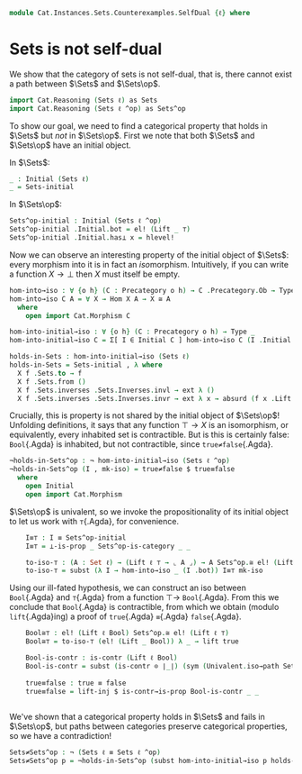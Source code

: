 <!--
```agda
open import Cat.Instances.Sets.Cocomplete using (Sets-initial)
open import Cat.Diagram.Initial
open import Cat.Instances.Sets using (Sets^op-is-category)
open import Cat.Prelude

open import Data.Bool
```
-->

```agda
module Cat.Instances.Sets.Counterexamples.SelfDual {ℓ} where
```
# Sets is not self-dual

We show that the category of sets is not self-dual, that is, there cannot exist a path between $\Sets$ and $\Sets\op$.

```agda
import Cat.Reasoning (Sets ℓ) as Sets
import Cat.Reasoning (Sets ℓ ^op) as Sets^op
```


To show our goal, we need to find a categorical property that holds in $\Sets$ but _not_ in $\Sets\op$.
First we note that both $\Sets$ and $\Sets\op$ have an initial object.

In $\Sets$:
  
```agda
_ : Initial (Sets ℓ)
_ = Sets-initial
```


In $\Sets\op$:

```agda
Sets^op-initial : Initial (Sets ℓ ^op)
Sets^op-initial .Initial.bot = el! (Lift _ ⊤)
Sets^op-initial .Initial.has⊥ x = hlevel!
```
<!--
```agda
_ = ⊥
``` 
-->

Now we can observe an interesting property of the initial object of $\Sets$: every morphism into it is in fact an *iso*morphism.
Intuitively, if you can write a function $X \to \bot$  then $X$ must itself be empty.

```agda
hom-into→iso : ∀ {o h} (C : Precategory o h) → C .Precategory.Ob → Type _
hom-into→iso C A = ∀ X → Hom X A → X ≅ A
  where
    open import Cat.Morphism C

hom-into-initial→iso : ∀ {o h} (C : Precategory o h) → Type _
hom-into-initial→iso C = Σ[ I ∈ Initial C ] hom-into→iso C (I .Initial.bot)

holds-in-Sets : hom-into-initial→iso (Sets ℓ)
holds-in-Sets = Sets-initial , λ where 
  X f .Sets.to → f
  X f .Sets.from () 
  X f .Sets.inverses .Sets.Inverses.invl → ext λ ()
  X f .Sets.inverses .Sets.Inverses.invr → ext λ x → absurd (f x .Lift.lower)
```

<!-- 
```agda
_ = true≠false
```
-->

Crucially, this is property is not shared by the initial object of $\Sets\op$! Unfolding definitions, it says 
that any function $\top \to X$ is an isomorphism, or equivalently, every inhabited set is contractible. But is this is certainly false:
`Bool`{.Agda} is inhabited, but not contractible, since `true≠false`{.Agda}.


```agda
¬holds-in-Sets^op : ¬ hom-into-initial→iso (Sets ℓ ^op)
¬holds-in-Sets^op (I , mk-iso) = true≠false $ true≡false
  where
    open Initial
    open import Cat.Morphism
```

$\Sets\op$ is univalent, so we invoke the propositionality of its initial object to let us work with `⊤`{.Agda}, for convenience.

```agda
    I≡⊤ : I ≡ Sets^op-initial
    I≡⊤ = ⊥-is-prop _ Sets^op-is-category _ _

    to-iso-⊤ : (A : Set ℓ) → (Lift ℓ ⊤ → ⌞ A ⌟) → A Sets^op.≅ el! (Lift ℓ ⊤)
    to-iso-⊤ = subst (λ I → hom-into→iso _ (I .bot)) I≡⊤ mk-iso
```

Using our ill-fated hypothesis, we can construct an iso between `Bool`{.Agda} and `⊤`{.Agda} from a function $\top \to$ `Bool`{.Agda}. From this
we conclude that `Bool`{.Agda} is contractible, from which we obtain (modulo `lift`{.Agda}ing) a proof of `true`{.Agda} `≡`{.Agda} `false`{.Agda}.

```agda
    Bool≅⊤ : el! (Lift ℓ Bool) Sets^op.≅ el! (Lift ℓ ⊤)
    Bool≅⊤ = to-iso-⊤ (el! (Lift _ Bool)) λ _ → lift true

    Bool-is-contr : is-contr (Lift ℓ Bool)
    Bool-is-contr = subst (is-contr ⊙ ∣_∣) (sym (Univalent.iso→path Sets^op-is-category Bool≅⊤)) hlevel!
    
    true≡false : true ≡ false
    true≡false = lift-inj $ is-contr→is-prop Bool-is-contr _ _
    
```

We've shown that a categorical property holds in $\Sets$ and fails in $\Sets\op$, but paths between categories preserve categorical properties,
so we have a contradiction!

```agda
Sets≠Sets^op : ¬ (Sets ℓ ≡ Sets ℓ ^op)
Sets≠Sets^op p = ¬holds-in-Sets^op (subst hom-into-initial→iso p holds-in-Sets)
```
  

